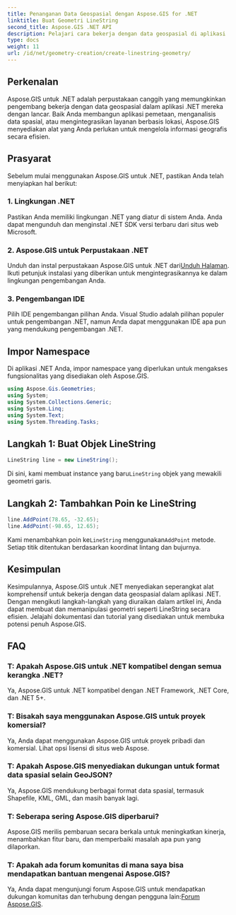 ```yaml
---
title: Penanganan Data Geospasial dengan Aspose.GIS for .NET
linktitle: Buat Geometri LineString
second_title: Aspose.GIS .NET API
description: Pelajari cara bekerja dengan data geospasial di aplikasi .NET menggunakan Aspose.GIS untuk .NET. Buat, analisis, dan visualisasikan peta dengan mudah.
type: docs
weight: 11
url: /id/net/geometry-creation/create-linestring-geometry/
---
```

## Perkenalan
Aspose.GIS untuk .NET adalah perpustakaan canggih yang memungkinkan pengembang bekerja dengan data geospasial dalam aplikasi .NET mereka dengan lancar. Baik Anda membangun aplikasi pemetaan, menganalisis data spasial, atau mengintegrasikan layanan berbasis lokasi, Aspose.GIS menyediakan alat yang Anda perlukan untuk mengelola informasi geografis secara efisien.
## Prasyarat
Sebelum mulai menggunakan Aspose.GIS untuk .NET, pastikan Anda telah menyiapkan hal berikut:
### 1. Lingkungan .NET
Pastikan Anda memiliki lingkungan .NET yang diatur di sistem Anda. Anda dapat mengunduh dan menginstal .NET SDK versi terbaru dari situs web Microsoft.
### 2. Aspose.GIS untuk Perpustakaan .NET
 Unduh dan instal perpustakaan Aspose.GIS untuk .NET dari[Unduh Halaman](https://releases.aspose.com/gis/net/). Ikuti petunjuk instalasi yang diberikan untuk mengintegrasikannya ke dalam lingkungan pengembangan Anda.
### 3. Pengembangan IDE
Pilih IDE pengembangan pilihan Anda. Visual Studio adalah pilihan populer untuk pengembangan .NET, namun Anda dapat menggunakan IDE apa pun yang mendukung pengembangan .NET.

## Impor Namespace
Di aplikasi .NET Anda, impor namespace yang diperlukan untuk mengakses fungsionalitas yang disediakan oleh Aspose.GIS.

```csharp
using Aspose.Gis.Geometries;
using System;
using System.Collections.Generic;
using System.Linq;
using System.Text;
using System.Threading.Tasks;
```
## Langkah 1: Buat Objek LineString
```csharp
LineString line = new LineString();
```
 Di sini, kami membuat instance yang baru`LineString` objek yang mewakili geometri garis.
## Langkah 2: Tambahkan Poin ke LineString
```csharp
line.AddPoint(78.65, -32.65);
line.AddPoint(-98.65, 12.65);
```
 Kami menambahkan poin ke`LineString` menggunakan`AddPoint` metode. Setiap titik ditentukan berdasarkan koordinat lintang dan bujurnya.

## Kesimpulan
Kesimpulannya, Aspose.GIS untuk .NET menyediakan seperangkat alat komprehensif untuk bekerja dengan data geospasial dalam aplikasi .NET. Dengan mengikuti langkah-langkah yang diuraikan dalam artikel ini, Anda dapat membuat dan memanipulasi geometri seperti LineString secara efisien. Jelajahi dokumentasi dan tutorial yang disediakan untuk membuka potensi penuh Aspose.GIS.
## FAQ
### T: Apakah Aspose.GIS untuk .NET kompatibel dengan semua kerangka .NET?
Ya, Aspose.GIS untuk .NET kompatibel dengan .NET Framework, .NET Core, dan .NET 5+.
### T: Bisakah saya menggunakan Aspose.GIS untuk proyek komersial?
Ya, Anda dapat menggunakan Aspose.GIS untuk proyek pribadi dan komersial. Lihat opsi lisensi di situs web Aspose.
### T: Apakah Aspose.GIS menyediakan dukungan untuk format data spasial selain GeoJSON?
Ya, Aspose.GIS mendukung berbagai format data spasial, termasuk Shapefile, KML, GML, dan masih banyak lagi.
### T: Seberapa sering Aspose.GIS diperbarui?
Aspose.GIS merilis pembaruan secara berkala untuk meningkatkan kinerja, menambahkan fitur baru, dan memperbaiki masalah apa pun yang dilaporkan.
### T: Apakah ada forum komunitas di mana saya bisa mendapatkan bantuan mengenai Aspose.GIS?
 Ya, Anda dapat mengunjungi forum Aspose.GIS untuk mendapatkan dukungan komunitas dan terhubung dengan pengguna lain:[Forum Aspose.GIS](https://forum.aspose.com/c/gis/33).